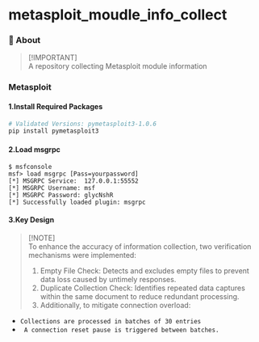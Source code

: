 # metasploit_moudle_info_collect

### 🚀 About
> [!IMPORTANT]\
> A repository collecting Metasploit module information

### Metasploit

#### 1.Install Required Packages
```bash
# Validated Versions: pymetasploit3-1.0.6
pip install pymetasploit3 
```

#### 2.Load msgrpc
```
$ msfconsole
msf> load msgrpc [Pass=yourpassword]
[*] MSGRPC Service:  127.0.0.1:55552 
[*] MSGRPC Username: msf
[*] MSGRPC Password: glycNshR
[*] Successfully loaded plugin: msgrpc
```

#### 3.Key Design
> [!NOTE]\
> To enhance the accuracy of information collection, two verification mechanisms were implemented:
> 1. Empty File Check: Detects and excludes empty files to prevent data loss caused by untimely responses.
> 2. Duplicate Collection Check: Identifies repeated data captures within the same document to reduce redundant processing.
> 3. Additionally, to mitigate connection overload:
   - `Collections are processed in batches of 30 entries`
   - ` A connection reset pause is triggered between batches.`
